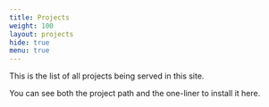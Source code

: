 ```yaml
---
title: Projects
weight: 100
layout: projects
hide: true
menu: true
---
```


This is the list of all projects being served in this site.

You can see both the project path and the one-liner to install it here.
